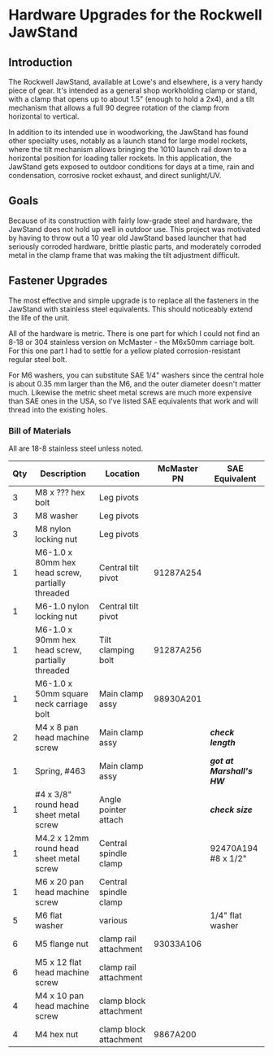# Hardware Upgrades for the Rockwell JawStand

## Introduction

The Rockwell JawStand, available at Lowe's and elsewhere, is a very handy piece of gear.
It's intended as a general shop workholding clamp or stand, with a clamp that opens up to about 1.5" (enough to hold a 2x4), and a tilt mechanism that allows a full 90 degree rotation of the clamp from horizontal to vertical.

In addition to its intended use in woodworking, the JawStand has found other specialty uses, notably as a launch stand for large model rockets, where the tilt mechanism allows bringing the 1010 launch rail down to a horizontal position for loading taller rockets.  In this application, the JawStand gets exposed to outdoor conditions for days at a time, rain and condensation, corrosive rocket exhaust, and direct sunlight/UV.

## Goals

Because of its construction with fairly low-grade steel and hardware, the JawStand does not hold up well in outdoor use.  This project was motivated by having to throw out a 10 year old JawStand based launcher that had seriously corroded hardware, brittle plastic parts, and moderately corroded metal in the clamp frame that was making the tilt adjustment difficult.

## Fastener Upgrades

The most effective and simple upgrade is to replace all the fasteners in the JawStand with stainless steel equivalents.  This should noticeably extend the life of the unit.

All of the hardware is metric.  There is one part for which I could not find an 8-18 or 304 stainless version on McMaster - the M6x50mm carriage bolt.  For this one part I had to settle for a yellow plated corrosion-resistant regular steel bolt.

For M6 washers, you can substitute SAE 1/4" washers since the central hole is about 0.35 mm larger than the M6, and the outer diameter doesn't matter much.  Likewise the metric sheet metal screws are much more expensive than SAE ones in the USA, so I've listed SAE equivalents that work and will thread into the existing holes.

### Bill of Materials

All are 18-8 stainless steel unless noted.

| Qty | Description                                      | Location              | McMaster PN | SAE Equivalent
| --- | ---                                              | ---                   | ---         | ---
|  3  | M8 x ??? hex bolt                                | Leg pivots            |
|  3  | M8 washer                                        | Leg pivots            |
|  3  | M8 nylon locking nut                             | Leg pivots   
|  1  | M6-1.0 x 80mm hex head screw, partially threaded | Central tilt pivot    | 91287A254   |
|  1  | M6-1.0 nylon locking nut                         | Central tilt pivot    | 
|  1  | M6-1.0 x 90mm hex head screw, partially threaded | Tilt clamping bolt    | 91287A256   | 
|  1  | M6-1.0 x 50mm square neck carriage bolt          | Main clamp assy       | 98930A201   |
|  2  | M4 x 8 pan head machine screw                    | Main clamp assy       |             | ***check length***
|  1  | Spring, #463                                     | Main clamp assy       |             | ***got at Marshall's HW***
|  1  | #4 x 3/8" round head sheet metal screw           | Angle pointer attach  |             | ***check size***
|  1  | M4.2 x 12mm round head sheet metal screw         | Central spindle clamp |             | 92470A194 #8 x 1/2"
|  1  | M6 x 20 pan head machine screw                   | Central spindle clamp |
|  5  | M6 flat washer                                   | various               |             | 1/4" flat washer
|  6  | M5 flange nut                                    | clamp rail attachment | 93033A106
|  6  | M5 x 12 flat head machine screw                  | clamp rail attachment |
|  4  | M4 x 10 pan head machine screw                   | clamp block attachment|
|  4  | M4 hex nut                                       | clamp block attachment| 9867A200